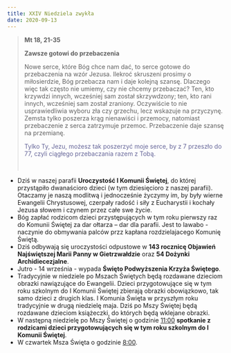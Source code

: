 ```yaml
---
title: XXIV Niedziela zwykła
date: 2020-09-13
---
```


> **Mt 18, 21-35**
>
> **Zawsze gotowi do przebaczenia**
>
> Nowe serce, które Bóg chce nam dać, to serce gotowe do przebaczenia na wzór Jezusa. Ilekroć skruszeni prosimy o miłosierdzie, Bóg przebacza nam i daje kolejną szansę. Dlaczego więc tak często nie umiemy, czy nie  chcemy przebaczać? Ten, kto krzywdzi innych, wcześniej sam został skrzywdzony; ten, kto rani innych, wcześniej sam został zraniony. Oczywiście to nie usprawiedliwia wyboru zła czy grzechu, lecz wskazuje na przyczynę. Zemsta tylko poszerza krąg nienawiści i przemocy, natomiast przebaczenie z serca zatrzymuje przemoc. Przebaczenie daje szansę na przemianę.
>
> <span style="color: #666699;">Tylko Ty, Jezu, możesz tak poszerzyć moje serce, by z 7 przeszło do 77, czyli ciągłego przebaczania razem z Tobą. </span>
>
> &nbsp;

- Dziś w naszej parafii **Uroczystość I Komunii Świętej**, do której przystąpiło dwanaścioro dzieci (w tym dziesięcioro z naszej parafii). Otaczamy je naszą modlitwą i jednocześnie życzymy im, by były wierne Ewangelii Chrystusowej, czerpały radość i siły z Eucharystii i kochały Jezusa słowem i czynem przez całe swe życie.
- Bóg zapłać rodzicom dzieci przystępujących w tym roku pierwszy raz do Komunii Świętej za dar ołtarza – dar dla parafii. Jest to lawabo - naczynie do obmywania palców przz kapłana rozdzielajacego Komunię Świętą.
- Dziś odbywają się uroczystości odpustowe w **143 rocznicę Objawień Najświętszej Marii Panny w Gietrzwałdzie** oraz **54 Dożynki Archidiecezjalne**.
- Jutro - 14 września - wypada **Święto Podwyższenia Krzyża Świętego**.
- Tradycyjnie w niedziele po Mszach Świętych będą rozdawane dzieciom obrazki nawiązujące do Ewangelii. Dzieci przygotowujące się w tym roku szkolnym do I Komunii Świętej zbierają obrazki obowiązkowo, tak samo dzieci z drugich klas. I Komunia Święta w przyszłym roku tradycyjnie w drugą niedzielę maja. Dziś po Mszy Świętej będą rozdawane dzieciom książeczki, do których będą wklejane obrazki.
- W następną niedzielę po Mszy Świętej o godzinie <u>11:00</u> **spotkanie z rodzicami dzieci przygotowujących się w tym roku szkolnym do I Komunii Świętej**.
- W czwartek Msza Święta o godzinie <u>8:00</u>.
